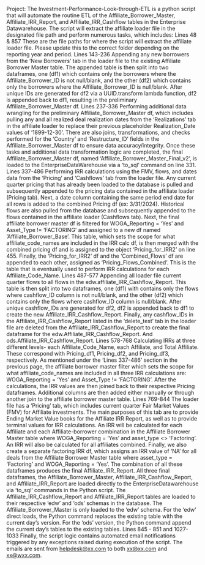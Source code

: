 Project: 
The Investment-Performance-Look-through-ETL is a python script that will automate the routine ETL of the Affiliate_Borrower_Master, Affiliate_IRR_Report, and Affiliate_IRR_Cashflow tables in the Enterprise Datawarehouse. The script will extract the affiliate loader file in the designated file path and perform numerous tasks, which includes: 
Lines 48 & 857
These are the file paths for where the script will extract the affiliate loader file. Please update this to the correct folder depending on the reporting year and period.
Lines 143-236
Appending any new borrowers from the ‘New Borrowers’ tab in the loader file to the existing Affiliate Borrower Master table. The appended table is then split into two dataframes, one (df1) which contains only the borrowers where the Affiliate_Borrower_ID is not null/blank, and the other (df2) which contains only the borrowers where the Affiliate_Borrower_ID is null/blank. After unique IDs are generated for df2 via a UUID.transform lambda function, df2 is appended back to df1, resulting in the preliminary Affiliate_Borrower_Master df.
Lines 237-336
Performing additional data wrangling for the preliminary Affiliate_Borrower_Master df, which includes pulling any and all realized deal realization dates from the ‘Realizations’ tab in the affiliate loader to replace their previous placeholder Realization_Date values of ‘1899-12-30’. There are also joins, transformations, and checks performed for the ‘Country’ and ‘Restructure_ID’ fields in the Affiliate_Borrower_Master df to ensure data accuracy/integrity. Once these tasks and additional data transformation logic are completed, the final Affiliate_Borrower_Master df, named ‘Affiliate_Borrower_Master_Final_v2’, is loaded to the EnterpriseDataWarehouse via a ‘to_sql’ command on line 331.
Lines 337-486
Performing IRR calculations using the FMV, flows, and dates data from the ‘Pricing’ and ‘Cashflows’ tab from the loader file. Any current quarter pricing that has already been loaded to the database is pulled and subsequently appended to the pricing data contained in the affiliate loader (Pricing tab). Next, a date column containing the same period end date for all rows is added to the combined Pricing df (ex: 3/31/2024). Historical flows are also pulled from the database and subsequently appended to the flows contained in the affiliate loader (Cashflows tab). Next, the final affiliate borrower master df is filtered for WOGA_Reporting = ‘Yes’ and Asset_Type != ‘FACTORING’ and assigned to a new df named ‘Affiliate_Borrower_Base’. This table, which sets the scope for what affiliate_code_names are included in the IRR calc df, is then merged with the combined pricing df and is assigned to the object ‘Pricing_for_IRR2’ on line 455. Finally, the ‘Pricing_for_IRR2’ df and the ‘Combined_Flows’ df are appended to each other, assigned as ‘Pricing_Flows_Combined’. This is the table that is eventually used to perform IRR calculations for each Affiliate_Code_Name.
Lines 487-577
Appending all loader file current quarter flows to all flows in the edw.affiliate_IRR_Cashflow_Report. This table is then split into two dataframes, one (df1) with contains only the flows where cashflow_ID column is not null/blank, and the other (df2) which contains only the flows where cashflow_ID column is null/blank. After unique cashflow_IDs are generated for df2, df2 is appended back to df1 to create the new Affiliate_IRR_Cashflow_Report. Finally, any cashflow_IDs in the Affiliate_IRR_Cashflow_Report listed in the ‘delete_test’ tab in the loader file are deleted from the Affiliate_IRR_Cashflow_Report to create the final dataframe for the edw.Affiliate_IRR_Cashflow_Report. And ods.Affiliate_IRR_Cashflow_Report.
Lines 578-768
Calculating IRRs at three different levels- each Affiliate_Code_Name, each Affiliate, and Total Affiliate. These correspond with Pricing_df1, Pricing_df2, and Pricing_df3, respectively. As mentioned under the ‘Lines 337-486’ section in the previous page, the affiliate borrower master filter which sets the scope for what affiliate_code_names are included in all three IRR calculations are: WOGA_Reporting = ‘Yes’ and Asset_Type != ‘FACTORING’. After the calculations, the IRR values are then joined back to their respective Pricing dataframes. Additional columns are then added either manually or through another join to the affiliate borrower master table. 
Lines 769-844
The loader file has a ‘Pricing’ tab, which includes current quarter Fair Market Values (FMV) for Affiliate investments. The main purposes of this tab are to provide Ending Market Value books for the Affiliate IRR Report, as well as to provide terminal values for IRR calculations. An IRR will be calculated for each Affiliate and each Affiliate-borrower combination in the Affiliate Borrower Master table where WOGA_Reporting = ‘Yes’ and asset_type <> ‘Factoring’. An IRR will also be calculated for all affiliates combined. Finally, we also create a separate factoring IRR df, which assigns an IRR value of ‘NA’ for all deals from the Affiliate Borrower Master table where asset_type = ‘Factoring’ and WOGA_Reporting = ‘Yes’. The combination of all these dataframes produces the final Affiliate_IRR_Report.
All three final dataframes, the Affiliate_Borrower_Master, Affiliate_IRR_Cashflow_Report, and Affiliate_IRR_Report are loaded directly to the EnterpriseDatawarehouse via ‘to_sql’ commands in the Python script. The Affiliate_IRR_Cashflow_Report and Affiliate_IRR_Report tables are loaded to their respective ‘edw’ and ‘ods’ schemas in the database. The Affiliate_Borrower_Master is only loaded to the ‘edw’ schema. For the ‘edw’ direct loads, the Python command replaces the existing table with the current day’s version. For the ‘ods’ version, the Python command append the current day’s tables to the existing tables.
Lines 845 - 851 and 1027-1033
Finally, the script logic contains automated email notifications triggered by any exceptions raised during execution of the script. The emails are sent from helpdesk@xx.com to both xx@xx.com and xx@wxx.com.

